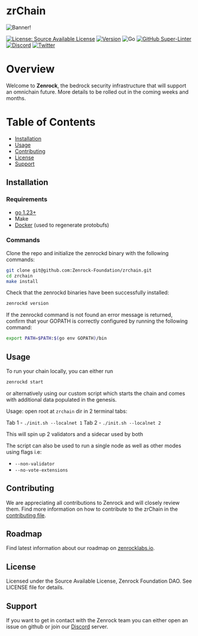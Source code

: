 # zrChain



![Banner!](/docs/img/banner.png)

[![License: Source Available License](https://img.shields.io/github/license/zenrocklabs/zenrock.svg?style=flat-square)](https://github.com/zenrocklabs/zenrock/blob/main/LICENSE)
[![Version](https://img.shields.io/github/tag/Zenrock-Foundation/zenrock.svg?style=flat-square)](https://github.com/Zenrock-Foundation/zrchain/releases/latest)
![Go](https://img.shields.io/badge/go-1.23-blue.svg)
[![GitHub Super-Linter](https://img.shields.io/github/actions/workflow/status/Zenrock-Foundation/zrchain/lint.yml?style=flat-square&label=Lint)](https://github.com/marketplace/actions/super-linter)
[![Discord](https://badgen.net/badge/icon/discord?icon=discord&label)](https://discord.com/invite/zenrocklabs)
[![Twitter](https://badgen.net/badge/icon/twitter?icon=twitter&label)](https://twitter.com/OfficialZenrock)

# Overview 

Welcome to **Zenrock**, the bedrock security infrastructure that will support an omnichain future. More details to be rolled out in the coming weeks and months. 

# Table of Contents
- [Installation](#installation)
- [Usage](#usage)
- [Contributing](#contributing)
- [License](#license)
- [Support](#support)

## Installation

### Requirements

- [go 1.23+](https://go.dev/doc/install)
- Make
- [Docker](https://docs.docker.com/get-docker/) (used to regenerate protobufs)

### Commands

Clone the repo and initialize the zenrockd binary with the following commands:

```bash
git clone git@github.com:Zenrock-Foundation/zrchain.git
cd zrchain
make install
```

Check that the zenrockd binaries have been successfully installed: 

```bash
zenrockd version
```

If the zenrockd command is not found an error message is returned, confirm that your GOPATH is correctly configured by running the following command:

```bash
export PATH=$PATH:$(go env GOPATH)/bin
```

## Usage

To run your chain locally, you can either run 

```bash
zenrockd start
```

or alternatively using our custom script which starts the chain and comes with additional data populated in the genesis. 

Usage: open root at `zrchain` dir in 2 terminal tabs:

Tab 1 - `./init.sh --localnet 1`
Tab 2 - `./init.sh --localnet 2`

This will spin up 2 validators and a sidecar used by both

The script can also be used to run a single node as well as other modes using flags i.e:
- `--non-validator`
- `--no-vote-extensions`

## Contributing

We are appreciating all contributions to Zenrock and will closely review them. Find more information on how to contribute to the zrChain in the [contributing file](./CONTRIBUTING.md).

## Roadmap

Find latest information about our roadmap on [zenrocklabs.io](https://www.zenrocklabs.io/).

## License
Licensed under the Source Available License, Zenrock Foundation DAO. See LICENSE file for details.

## Support
If you want to get in contact with the Zenrock team you can either open an issue on github or join our [Discord](https://discord.com/invite/zenrocklabs) server.
